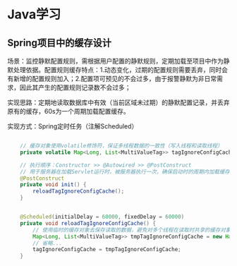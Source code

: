 # Java学习

## Spring项目中的缓存设计

场景：监控静默配置规则，需根据用户配置的静默规则，定期加载至项目中作为静默处理依据。配置规则缓存特点：1.动态变化，过期的配置规则需要丢弃，同时会有新增的配置规则加入；2.配置项可预见的不会过多，由于报警静默为非日常需求，因此其产生的配置规则记录数不会过多；

实现思路：定期地读取数据库中有效（当前区域未过期）的静默配置记录，并丢弃原有的缓存，60s为一个周期加载配置缓存。

实现方式：Spring定时任务（注解Scheduled）

``` java

    // 缓存对象使用volatile修饰符，保证多线程数据的一致性（写入线程和读取线程）
    private volatile Map<Long, List<MultiValueTag>> tagIgnoreConfigCache;

    // 执行顺序：Constructor >> @Autowired >> @PostConstruct
    // 用于服务器在加载Servlet运行时，被服务器执行一次，确保启动时的周期内加载缓存数据
    @PostConstruct
    private void init() {
        reloadTagIgnoreConfigCache();
    }


    @Scheduled(initialDelay = 60000, fixedDelay = 60000)
    private void reloadTagIgnoreConfigCache() {
        // 使用临时的缓存对象去保存读取的数据，避免对多个线程在读取时共享的缓存对象值发生修改（即保证在一个缓存周期内缓存对象是不可变的）
        Map<Long, List<MultiValueTag>> tmpTagIgnoreConfigCache = new HashMap<>();
        // 省略...
        tagIgnoreConfigCache = tmpTagIgnoreConfigCache;
    }

```
